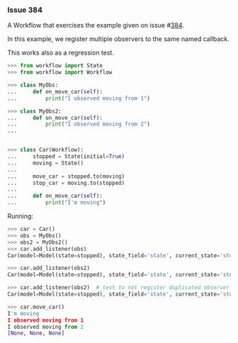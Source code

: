 ### Issue 384

A Workflow that exercises the example given on issue
#[384](https://github.com/fgmacedo/python-statemachine/issues/384).

In this example, we register multiple observers to the same named callback.

This works also as a regression test.

```py
>>> from workflow import State
>>> from workflow import Workflow

>>> class MyObs:
...     def on_move_car(self):
...         print("I observed moving from 1")

>>> class MyObs2:
...     def on_move_car(self):
...         print("I observed moving from 2")
...


>>> class Car(Workflow):
...     stopped = State(initial=True)
...     moving = State()
...
...     move_car = stopped.to(moving)
...     stop_car = moving.to(stopped)
...
...     def on_move_car(self):
...         print("I'm moving")

```

Running:

```py
>>> car = Car()
>>> obs = MyObs()
>>> obs2 = MyObs2()
>>> car.add_listener(obs)
Car(model=Model(state=stopped), state_field='state', current_state='stopped')

>>> car.add_listener(obs2)
Car(model=Model(state=stopped), state_field='state', current_state='stopped')

>>> car.add_listener(obs2)  # test to not register duplicated observer callbacks
Car(model=Model(state=stopped), state_field='state', current_state='stopped')

>>> car.move_car()
I'm moving
I observed moving from 1
I observed moving from 2
[None, None, None]

```
